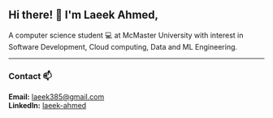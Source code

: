 ## Hi there! 👋 I'm Laeek Ahmed, 

A computer science student 💻 at McMaster University with interest in Software Development, Cloud computing, Data and ML Engineering.
<!--
Computer Science @ McMaster University  
Aspiring Software & Data Engineer <span style="font-size:50px;">👨‍💻</span>
-->
<!-- > [!IMPORTANT]
> Actively seeking **internship/Co-op** positions in Software Engineering, Data Engineering, and Data Analysis! -->

<!--
---
### Technical Skills 💻
**Languages:**  Python, C/C++, SQL, Bash, Java, TypeScript/JavaScript, HTML/CSS, GraphQL  
**Libs/Frameworks:**  Express with Node.js, React.js, Tkinter, Matplotlib  
**Tools:**  GCP, GitHub, Docker, Terraform, WSL, Linux, MongoDB Atlas, Jupyter, Insomnia/Postman, SQLite  
**Big Data:**  Airflow, Spark, BigQuery, Dbt, Dataproc, Hadoop, Hive, Looker studio
-->
---
### Contact 📫

**Email:** [laeek385@gmail.com](mailto:laeek385@gmail.com)  
**LinkedIn:** [laeek-ahmed](https://www.linkedin.com/in/laeek-ahmed-shaikh/)
